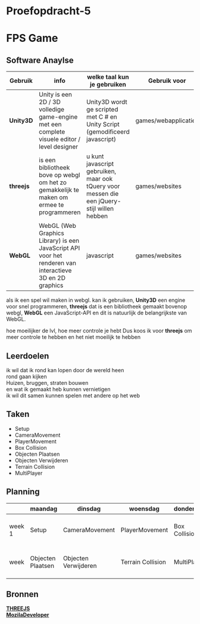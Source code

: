 
# Proefopdracht-5

# FPS Game


## Software Anaylse 
| **Gebruik** | **info** | **welke taal kun je gebruiken** | **Gebruik voor** | **Platforms zijn** | **Kosten** |**LVL**|
| --- | --- | --- | --- | --- | --- | --- |
| **Unity3D** | Unity is een 2D / 3D volledige game-engine met een complete visuele editor / level designer| Unity3D wordt ge scripted met C # en Unity Script (gemodificeerd javascript) | games/webapplicaties | alle platforms|persoonlijke toevoeging is gratis, pro-versie begint bij $ 75 / maand | basis|
| **threejs** | is een bibliotheek bove op webgl om het zo gemakkelijk te maken om ermee te programmeren | u kunt javascript gebruiken, maar ook tQuery voor messen die een jQuery-stijl willen hebben | games/websites |Elke webbrowser die webGL kan uitvoeren| open source | gemiddeld|
| **WebGL** | WebGL (Web Graphics Library) is een JavaScript API voor het renderen van interactieve 3D en 2D graphics |javascript| games/websites |Elke webbrowser die webGL kan uitvoeren| free | geavanceerd|

als ik een spel wil maken in webgl. kan ik gebruiken,
**Unity3D** een engine voor snel programmeren,
**threejs** dat is een bibliotheek gemaakt bovenop webgl,
**WebGL** een JavaScript-API en dit is natuurlijk de belangrijkste van WebGL.

hoe moeilijker de lvl, hoe meer controle je hebt
Dus koos ik voor **threejs**  om meer controle te hebben en het niet moeilijk te hebben

## Leerdoelen 
ik wil dat ik rond kan lopen door de wereld heen   
rond gaan kijken  
Huizen, bruggen, straten bouwen  
en wat ik gemaakt heb kunnen vernietigen  
ik wil dit samen kunnen spelen met andere op het web  

## Taken 
- Setup
- CameraMovement
- PlayerMovement
- Box Collision
- Objecten Plaatsen
- Objecten Verwijderen
- Terrain Collision
- MultiPlayer

## Planning 

| | maandag | dinsdag | woensdag | donderdag | vrijdag |
| --- | --- | --- | --- | --- | --- |
|week 1 | Setup | CameraMovement | PlayerMovement | Box Collision | testen wat ik heb gemaakt |
|week | Objecten Plaatsen | Objecten Verwijderen | Terrain Collision| MultiPlayer | testen en dan in leveren |


## Bronnen             
**[THREEJS](https://threejs.org/docs/index.html#manual/en/introduction/Creating-a-scene)**      
**[MozilaDeveloper](https://developer.mozilla.org/en-US/docs/Games/Techniques/3D_collision_detection)**   

                                                                 


